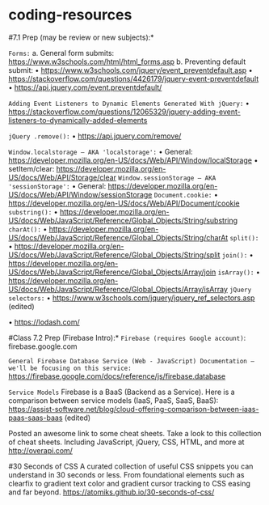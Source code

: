 # coding-resources



#7.1 Prep (may be review or new subjects):*

`Forms:`
a. General form submits: https://www.w3schools.com/html/html_forms.asp
b. Preventing default submit: 
• https://www.w3schools.com/jquery/event_preventdefault.asp
• https://stackoverflow.com/questions/4426179/jquery-event-preventdefault
• https://api.jquery.com/event.preventdefault/

`Adding Event Listeners to Dynamic Elements Generated With jQuery:`
• https://stackoverflow.com/questions/12065329/jquery-adding-event-listeners-to-dynamically-added-elements

`jQuery .remove():`
• https://api.jquery.com/remove/

`Window.localstorage – AKA 'localstorage':`
• General: https://developer.mozilla.org/en-US/docs/Web/API/Window/localStorage
• setItem/clear: https://developer.mozilla.org/en-US/docs/Web/API/Storage/clear
`Window.sessionStorage – AKA 'sessionStorage':`
• General: https://developer.mozilla.org/en-US/docs/Web/API/Window/sessionStorage
`Document.cookie:`
• https://developer.mozilla.org/en-US/docs/Web/API/Document/cookie
 `substring():`
• https://developer.mozilla.org/en-US/docs/Web/JavaScript/Reference/Global_Objects/String/substring
 `charAt():`
• https://developer.mozilla.org/en-US/docs/Web/JavaScript/Reference/Global_Objects/String/charAt
`split():`
• https://developer.mozilla.org/en-US/docs/Web/JavaScript/Reference/Global_Objects/String/split
`join():`
• https://developer.mozilla.org/en-US/docs/Web/JavaScript/Reference/Global_Objects/Array/join
`isArray():`
• https://developer.mozilla.org/en-US/docs/Web/JavaScript/Reference/Global_Objects/Array/isArray
`jQuery selectors:`
• https://www.w3schools.com/jquery/jquery_ref_selectors.asp (edited)

• https://lodash.com/


#Class 7.2 Prep (Firebase Intro):*
`Firebase (requires Google account)`: 
firebase.google.com

`General Firebase Database Service (Web - JavaScript) Documentation – we'll be focusing on this service:`
https://firebase.google.com/docs/reference/js/firebase.database

`Service Models` Firebase is a BaaS (Backend as a Service).  Here is a comparison between service models (IaaS, PaaS, SaaS, BaaS): https://assist-software.net/blog/cloud-offering-comparison-between-iaas-paas-saas-baas (edited)

Posted an awesome link to some cheat sheets. Take a look to this collection of cheat sheets. Including JavaScript, jQuery, CSS, HTML, and more at http://overapi.com/


#30 Seconds of CSS
A curated collection of useful CSS snippets you can understand in 30 seconds or less. From foundational elements such as clearfix to gradient text color and gradient cursor tracking to CSS easing and far beyond.
https://atomiks.github.io/30-seconds-of-css/

